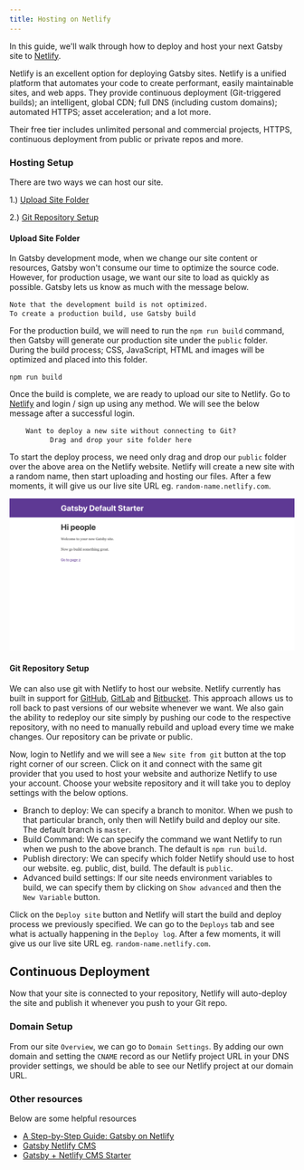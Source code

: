 ```yaml
---
title: Hosting on Netlify
---
```


In this guide, we'll walk through how to deploy and host your next Gatsby site to [Netlify](https://www.netlify.com/).

Netlify is an excellent option for deploying Gatsby sites. Netlify is a unified platform that automates your code to create performant, easily maintainable sites, and web apps. They provide continuous deployment (Git-triggered builds); an intelligent, global CDN; full DNS (including custom domains); automated HTTPS; asset acceleration; and a lot more.

Their free tier includes unlimited personal and commercial projects, HTTPS, continuous deployment from public or private repos and more.

### Hosting Setup

There are two ways we can host our site.

1.) [Upload Site Folder](#upload-site-folder)

2.) [Git Repository Setup](#git-repository-setup)

#### Upload Site Folder

In Gatsby development mode, when we change our site content or resources, Gatsby won't consume our time to optimize the source code. However, for production usage, we want our site to load as quickly as possible. Gatsby lets us know as much with the message below.

```shell
Note that the development build is not optimized.
To create a production build, use Gatsby build
```

For the production build, we will need to run the `npm run build` command, then Gatsby will generate our production site under the `public` folder. During the build process; CSS, JavaScript, HTML and images will be optimized and placed into this folder.

```shell
npm run build
```

Once the build is complete, we are ready to upload our site to Netlify. Go to [Netlify](https://app.netlify.com/) and login / sign up using any method. We will see the below message after a successful login.

```
    Want to deploy a new site without connecting to Git?
          Drag and drop your site folder here
```

To start the deploy process, we need only drag and drop our `public` folder over the above area on the Netlify website. Netlify will create a new site with a random name, then start uploading and hosting our files. After a few moments, it will give us our live site URL eg. `random-name.netlify.com`.

![alt text](./images/gatsby-default-starter.png "Gatsby Default Starter")

#### Git Repository Setup

We can also use git with Netlify to host our website. Netlify currently has built in support for [GitHub](https://github.com/), [GitLab](https://about.gitlab.com/) and [Bitbucket](https://bitbucket.org/). This approach allows us to roll back to past versions of our website whenever we want. We also gain the ability to redeploy our site simply by pushing our code to the respective repository, with no need to manually rebuild and upload every time we make changes. Our repository can be private or public.

Now, login to Netlify and we will see a `New site from git` button at the top right corner of our screen. Click on it and connect with the same git provider that you used to host your website and authorize Netlify to use your account. Choose your website repository and it will take you to deploy settings with the below options.

- Branch to deploy: We can specify a branch to monitor. When we push to that particular branch, only then will Netlify build and deploy our site. The default branch is `master`.
- Build Command: We can specify the command we want Netlify to run when we push to the above branch. The default is `npm run build`.
- Publish directory: We can specify which folder Netlify should use to host our website. eg. public, dist, build. The default is `public`.
- Advanced build settings: If our site needs environment variables to build, we can specify them by clicking on `Show advanced` and then the `New Variable` button.

Click on the `Deploy site` button and Netlify will start the build and deploy process we previously specified. We can go to the `Deploys` tab and see what is actually happening in the `Deploy log`. After a few moments, it will give us our live site URL eg. `random-name.netlify.com`.

## Continuous Deployment

Now that your site is connected to your repository, Netlify will auto-deploy the site and publish it whenever you push to your Git repo.

### Domain Setup

From our site `Overview`, we can go to `Domain Settings`. By adding our own domain and setting the `CNAME` record as our Netlify project URL in your DNS provider settings, we should be able to see our Netlify project at our domain URL.

### Other resources

Below are some helpful resources

- [A Step-by-Step Guide: Gatsby on Netlify](https://www.netlify.com/blog/2016/02/24/a-step-by-step-guide-gatsby-on-netlify/)
- [Gatsby Netlify CMS](/packages/gatsby-plugin-netlify-cms)
- [Gatsby + Netlify CMS Starter](https://github.com/netlify-templates/gatsby-starter-netlify-cms)
